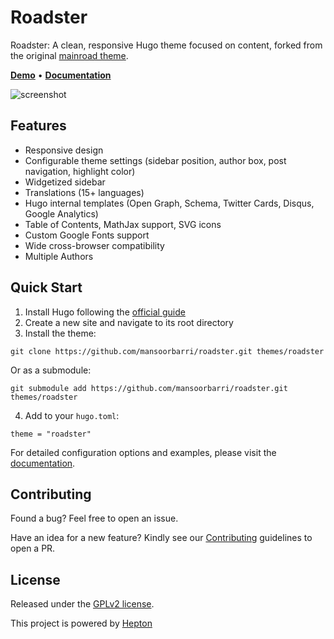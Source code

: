 # Roadster

Roadster: A clean, responsive Hugo theme focused on content, forked from the original [mainroad theme](https://github.com/Vimux/Mainroad).

**[Demo](https://roadster-hugo.pages.dev/)** • **[Documentation](https://roadster-hugo.pages.dev/docs/)**

![screenshot](https://raw.githubusercontent.com/mansoorbarri/roadster/master/images/screenshot.png)

## Features

+ Responsive design
+ Configurable theme settings (sidebar position, author box, post navigation, highlight color)
+ Widgetized sidebar
+ Translations (15+ languages)
+ Hugo internal templates (Open Graph, Schema, Twitter Cards, Disqus, Google Analytics)
+ Table of Contents, MathJax support, SVG icons
+ Custom Google Fonts support
+ Wide cross-browser compatibility
+ Multiple Authors

## Quick Start

1. Install Hugo following the [official guide](https://gohugo.io/installation/)
2. Create a new site and navigate to its root directory
3. Install the theme:
```
git clone https://github.com/mansoorbarri/roadster.git themes/roadster
```
Or as a submodule:
```
git submodule add https://github.com/mansoorbarri/roadster.git themes/roadster
```
4. Add to your `hugo.toml`:
```
theme = "roadster"
```

For detailed configuration options and examples, please visit the [documentation](https://roadster-hugo.pages.dev/docs/).

## Contributing

Found a bug? Feel free to open an issue. 

Have an idea for a new feature? Kindly see our [Contributing](https://github.com/stoic-hugo/roadster/blob/master/CONTRIBUTING.md) guidelines to open a PR.

## License

Released under the [GPLv2 license](https://github.com/mansoorbarri/roadster/blob/master/LICENSE.md).

This project is powered by [Hepton](https://hepton.uk) 
